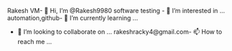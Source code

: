 Rakesh VM- 👋 Hi, I’m @Rakesh9980
software testing - 👀 I’m interested in ...
automation,github- 🌱 I’m currently learning ...
- 💞️ I’m looking to collaborate on ...
rakeshracky4@gmail.com- 📫 How to reach me ...

<!---
Rakesh9980/Rakesh9980 is a ✨ special ✨ repository because its `README.md` (this file) appears on your GitHub profile.
You can click the Preview link to take a look at your changes.
--->
